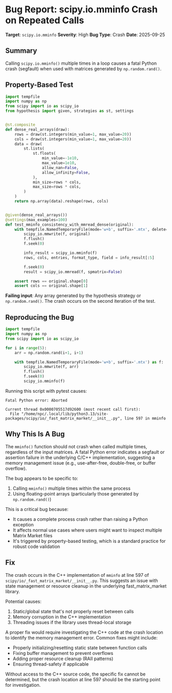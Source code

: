 # Bug Report: scipy.io.mminfo Crash on Repeated Calls

**Target**: `scipy.io.mminfo`
**Severity**: High
**Bug Type**: Crash
**Date**: 2025-09-25

## Summary

Calling `scipy.io.mminfo()` multiple times in a loop causes a fatal Python crash (segfault) when used with matrices generated by `np.random.rand()`.

## Property-Based Test

```python
import tempfile
import numpy as np
from scipy import io as scipy_io
from hypothesis import given, strategies as st, settings


@st.composite
def dense_real_arrays(draw):
    rows = draw(st.integers(min_value=1, max_value=20))
    cols = draw(st.integers(min_value=1, max_value=20))
    data = draw(
        st.lists(
            st.floats(
                min_value=-1e10,
                max_value=1e10,
                allow_nan=False,
                allow_infinity=False,
            ),
            min_size=rows * cols,
            max_size=rows * cols,
        )
    )
    return np.array(data).reshape(rows, cols)


@given(dense_real_arrays())
@settings(max_examples=100)
def test_mminfo_consistency_with_mmread_dense(original):
    with tempfile.NamedTemporaryFile(mode='w+b', suffix='.mtx', delete=False) as f:
        scipy_io.mmwrite(f, original)
        f.flush()
        f.seek(0)

        info_result = scipy_io.mminfo(f)
        rows, cols, entries, format_type, field = info_result[:5]

        f.seek(0)
        result = scipy_io.mmread(f, spmatrix=False)

    assert rows == original.shape[0]
    assert cols == original.shape[1]
```

**Failing input**: Any array generated by the hypothesis strategy or `np.random.rand()`. The crash occurs on the second iteration of the test.

## Reproducing the Bug

```python
import tempfile
import numpy as np
from scipy import io as scipy_io

for i in range(5):
    arr = np.random.rand(i+1, i+1)

    with tempfile.NamedTemporaryFile(mode='w+b', suffix='.mtx') as f:
        scipy_io.mmwrite(f, arr)
        f.flush()
        f.seek(0)
        scipy_io.mminfo(f)
```

Running this script with pytest causes:
```
Fatal Python error: Aborted

Current thread 0x0000705517d92600 (most recent call first):
  File "/home/npc/.local/lib/python3.13/site-packages/scipy/io/_fast_matrix_market/__init__.py", line 597 in mminfo
```

## Why This Is A Bug

The `mminfo()` function should not crash when called multiple times, regardless of the input matrices. A fatal Python error indicates a segfault or assertion failure in the underlying C/C++ implementation, suggesting a memory management issue (e.g., use-after-free, double-free, or buffer overflow).

The bug appears to be specific to:
1. Calling `mminfo()` multiple times within the same process
2. Using floating-point arrays (particularly those generated by `np.random.rand()`)

This is a critical bug because:
- It causes a complete process crash rather than raising a Python exception
- It affects normal use cases where users might want to inspect multiple Matrix Market files
- It's triggered by property-based testing, which is a standard practice for robust code validation

## Fix

The crash occurs in the C++ implementation of `mminfo` at line 597 of `scipy/io/_fast_matrix_market/__init__.py`. This suggests an issue with state management or resource cleanup in the underlying fast_matrix_market library.

Potential causes:
1. Static/global state that's not properly reset between calls
2. Memory corruption in the C++ implementation
3. Threading issues if the library uses thread-local storage

A proper fix would require investigating the C++ code at the crash location to identify the memory management error. Common fixes might include:
- Properly initializing/resetting static state between function calls
- Fixing buffer management to prevent overflows
- Adding proper resource cleanup (RAII patterns)
- Ensuring thread-safety if applicable

Without access to the C++ source code, the specific fix cannot be determined, but the crash location at line 597 should be the starting point for investigation.